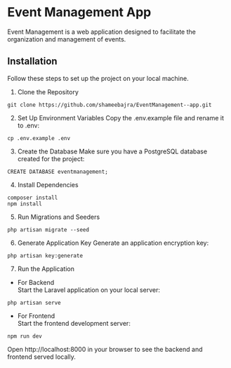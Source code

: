 # Event Management App

Event Management is a web application designed to facilitate the organization and management of events.

## Installation

Follow these steps to set up the project on your local machine.


1. Clone the Repository
```
git clone https://github.com/shameebajra/EventManagement--app.git
```
2. Set Up Environment Variables
Copy the .env.example file and rename it to .env:
```
cp .env.example .env
```
3. Create the Database
Make sure you have a PostgreSQL database created for the project:
```
CREATE DATABASE eventmanagement;
```
4. Install Dependencies

```
composer install
npm install
```
5. Run Migrations and Seeders
```
php artisan migrate --seed
```
6. Generate Application Key
Generate an application encryption key:
```
php artisan key:generate
```
7. Run the Application
* For Backend <br>
Start the Laravel application on your local server:
```
php artisan serve
```
* For Frontend <br>
Start the frontend development server:
```
npm run dev
```
Open http://localhost:8000 in your browser to see the backend and frontend served locally.



